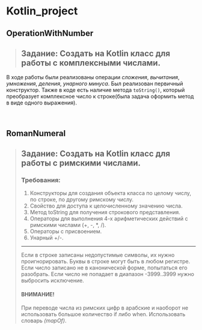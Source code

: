 # Kotlin_project
## OperationWithNumber

> ## Задание: Создать на Kotlin класс для работы с комплексными числами.

В ходе работы были реализованы операции *сложения*, *вычитания*, *умножения*, *деления*, *унарного минуса*.
Был реализован первичный конструктор.
Также в коде есть наличие метода `toString()`, который преобразует комплексное число к строке(была задача оформить метод в виде одного выражения).

<br>

## RomanNumeral

> ## Задание: Создать на Kotlin класс для работы с римскими числами.
> ### Требования:
> 1. Конструкторы для создания объекта класса по целому числу, по строке, по другому римскому числу.
> 2. Свойство для доступа к целочисленному значению числа.
> 3. Метод toString для получения строкового представления.
> 4. Операторы для выполнения 4-х арифметических действий с римскими числами (+, -, *, /).
> 5. Операторы с присвоением.
> 6. Унарный +/-.
> ---------------------------------------------
> Если в строке записаны недопустимые символы, их нужно проигнорировать.
> Буквы в строке могут быть в любом регистре.
> Если число записано не в канонической форме, попытаться его разобрать.
> Если число не попадает в диапазон -3999..3999 нужно выбросить исключение.
> 
> #### ВНИМАНИЕ!
> При переводе числа из римских цифр в арабские и наоборот не использовать большое количество if либо when. Использовать словарь _(mapOf)_.

